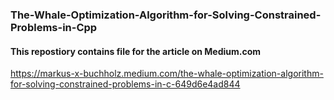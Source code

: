 ### The-Whale-Optimization-Algorithm-for-Solving-Constrained-Problems-in-Cpp

#### This repostiory contains file for the article on Medium.com
https://markus-x-buchholz.medium.com/the-whale-optimization-algorithm-for-solving-constrained-problems-in-c-649d6e4ad844

